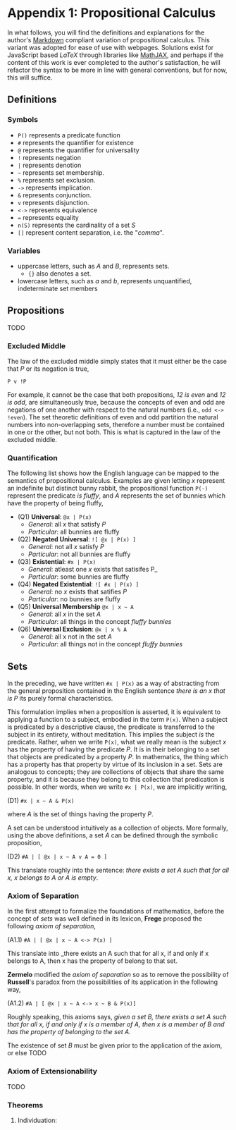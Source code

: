 # Appendix 1: Propositional Calculus

In what follows, you will find the definitions and explanations for the author's [Markdown]() compliant variation of propositional calculus. This variant was adopted for ease of use with webpages. Solutions exist for JavaScript based _LaTeX_ through libraries like [MathJAX](), and perhaps if the content of this work is ever completed to the author's satisfaction, he will refactor the syntax to be more in line with general conventions, but for now, this will suffice.

## Definitions 

### Symbols

- `P()` represents a predicate function
- `#` represents the quantifier for existence
- `@` represents the quantifier for universality
- `!` represents negation
- `|` represents denotion
- `~` represents set membership.
- `%` represents set exclusion.
- `->` represents implication.
- `&` represents conjunction.
- `v` represents disjunction.
- `<->` represents equivalence
- `=` represents equality
- `n(S)` represents the cardinality of a set _S_
- `[]` represent content separation, i.e. the "_comma_".

### Variables

- uppercase letters, such as _A_ and _B_, represents sets. 
    - `{}` also denotes a set.
- lowercase letters, such as _a_ and _b_, represents unquantified, indeterminate set members

## Propositions

TODO

### Excluded Middle

The law of the excluded middle simply states that it must either be the case that _P_ or its negation is true,

`P v !P`

For example, it cannot be the case that both propositions, _12 is even_ and _12 is odd_, are simultaneously true, because the concepts of even and odd are negations of one another with respect to the natural numbers (i.e., `odd <-> !even`). The set theoretic definitions of even and odd partition the natural numbers into non-overlapping sets, therefore a number must be contained in one or the other, but not both. This is what is captured in the law of the excluded middle.

### Quantification 

The following list shows how the English language can be mapped to the semantics of propositional calculus. Examples are given letting _x_ represent an indefinite but distinct bunny rabbit, the propositional function `P(-)` represent the predicate _is fluffy_, and _A_ represents the set of bunnies which have the property of being fluffy,

- (Q1) **Universal**: `@x | P(x)`
    - _General_: all _x_ that satisfy _P_
    - _Particular_: all bunnies are fluffy
- (Q2) **Negated Universal**: `![ @x | P(x) ]`
    - _General_:  not all _x_ satisfy _P_
    - _Particular_: not all bunnies are fluffy
- (Q3) **Existential**: `#x | P(x)`
    - _General_: atleast one _x_ exists that satisifes P_ 
    - _Particular_: some bunnies are fluffy
- (Q4) **Negated Existential**: `![ #x | P(x) ]`
    - _General_: no _x_ exists that satifies _P_
    - _Particular_: no bunnies are fluffy
- (Q5) **Universal Membership** `@x | x ~ A`
    - _General_: all _x_ in the set _A_
    - _Particular_: all things in the concept _fluffy bunnies_
- (Q6) **Universal Exclusion**: `@x | x % A`
    - _General_: all x not in the set _A_
    - _Particular_: all things not in the concept _fluffy bunnies_

## Sets


In the preceding, we have written `#x | P(x)` as a way of abstracting from the general proposition contained in the English sentence _there is an x that is P_ its purely formal characteristics. 

This formulation implies when a proposition is asserted, it is equivalent to applying a function to a subject, embodied in the term `P(x)`. When a subject is predicated by a descriptive clause, the predicate is transferred to the subject in its entirety, without meditation. This implies the subject _is_ the predicate. Rather, when we write `P(x)`, what we really mean is the subject _x_ has the property of having the predicate _P_. It is in their belonging to a set that objects are predicated by a property _P_. In mathematics, the thing which has a property has that property by virtue of its inclusion in a set. Sets are analogous to concepts; they are collections of objects that share the same property, and it is because they belong to this collection that predication is possible. In other words, when we write `#x | P(x)`, we are implicitly writing,

(D1) `#x | x ~ A & P(x)`

where _A_ is the set of things having the property _P_.

A set can be understood intuitively as a collection of objects. More formally, using the above definitions, a set _A_ can be defined through the symbolic proposition,

(D2) `#A | [ @x | x ~ A v A = 0 ]`

This translate roughly into the sentence: _there exists a set A such that for all x, x belongs to A or A is empty_.

### Axiom of Separation

In the first attempt to formalize the foundations of mathematics, before the concept of _sets_ was well defined in its lexicon, **Frege** proposed the following _axiom of separation_,

(A1.1) `#A | [ @x | x ~ A <-> P(x) ]`

This translate into _there exists an A such that for all x, if and only if x belongs to A, then x has the property of belong to that set.

**Zermelo** modified the _axiom of separation_ so as to remove the possibility of **Russell**'s paradox from the possibilities of its application in the following way,


(A1.2) `#A | [ @x | x ~ A <-> x ~ B & P(x)]`

Roughly speaking, this axioms says, _given a set B, there exists a set A such that for all x, if and only if x is a member of A, then x is a member of B and has the property of belonging to the set A_.

The existence of set _B_ must be given prior to the application of the axiom, or else 
TODO

### Axiom of Extensionability

TODO

### Theorems

1. Individuation: 

